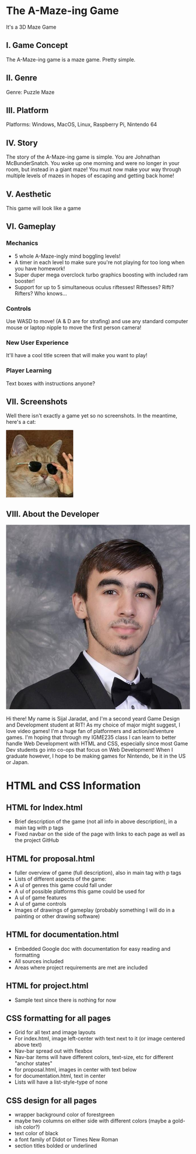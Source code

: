# The A-Maze-ing Game

It's a 3D Maze Game

## I. Game Concept
The A-Maze-ing game is a maze game. Pretty simple.

## II. Genre
Genre: Puzzle Maze

## III. Platform
Platforms: Windows, MacOS, Linux, Raspberry Pi, Nintendo 64

## IV. Story
The story of the A-Maze-ing game is simple. You are Johnathan McBunderSnatch. You woke up one morning and were no longer in your room, but instead in a giant maze! You must now make your way through multiple levels of mazes in hopes of escaping and getting back home!

## V. Aesthetic
This game will look like a game

## VI. Gameplay
### Mechanics
- 5 whole A-Maze-ingly mind boggling levels!
- A timer in each level to make sure you're not playing for too long when you have homework!
- Super duper mega overclock turbo graphics boosting with included ram booster!
- Support for up to 5 simultaneous oculus riftesses! Riftesses? Rifti? Rifters? Who knows...

### Controls
Use WASD to move! (A & D are for strafing) and use any standard computer mouse or laptop nipple to move the first person camera!

### New User Experience
It'll have a cool title screen that will make you want to play!

### Player Learning
Text boxes with instructions anyone?

## VII. Screenshots
Well there isn't exactly a game yet so no screenshots. In the meantime, here's a cat:

![Project 1 File Structure](images/catlikeaboss.jpg "Project 1 File Structure") 

## VIII. About the Developer
![Project 1 File Structure](images/selfpic.jpg "Project 1 File Structure") 

Hi there! My name is Sijal Jaradat, and I'm a second yeard Game Design and Development student at RIT! As my choice of major might suggest, I love video games! I'm a huge fan of platformers and action/adventure games. I'm hoping that through my IGME235 class I can learn to better handle Web Development with HTML and CSS, especially since most Game Dev students go into co-ops that focus on Web Development! When I graduate however, I hope to be making games for Nintendo, be it in the US or Japan.




# HTML and CSS Information

## HTML for Index.html
- Brief description of the game (not all info in above description), in a main tag with p tags
- Fixed navbar on the side of the page with links to each page as well as the project GitHub

## HTML for proposal.html


- fuller overview of game (full description), also in main tag with p tags
- Lists of different aspects of the game:
-   A ul of genres this game could fall under
-   A ul of possible platforms this game could be used for 
-   A ul of game features
-   A ul of game controls
- Images of drawings of gameplay (probably something I will do in a painting or other drawing software)

## HTML for documentation.html
- Embedded Google doc with documentation for easy reading and formatting
- All sources included
- Areas where project requirements are met are included

## HTML for project.html
- Sample text since there is nothing for now

## CSS formatting for all pages


- Grid for all text and image layouts
- For index.html, image left-center with text next to it (or image centered above text)
- Nav-bar spread out with flexbox
- Nav-bar items will have different colors, text-size, etc for different "anchor states"
- for proposal.html, images in center with text below
- for documentation.html, text in center
- Lists will have a list-style-type of none

## CSS design for all pages


- wrapper background color of forestgreen
- maybe two columns on either side with different colors (maybe a gold-ish color?)
- text color of black
- a font family of Didot or Times New Roman
- section titles bolded or underlined


